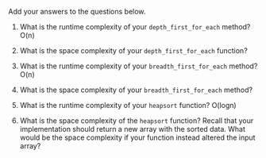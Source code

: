 Add your answers to the questions below.

1. What is the runtime complexity of your `depth_first_for_each` method?
O(n)

2. What is the space complexity of your `depth_first_for_each` function?

3. What is the runtime complexity of your `breadth_first_for_each` method?
O(n)

4. What is the space complexity of your `breadth_first_for_each` method?

5. What is the runtime complexity of your `heapsort` function?
O(logn)

6. What is the space complexity of the `heapsort` function? Recall that your implementation should return a new array with the sorted data. What would be the space complexity if your function instead altered the input array?